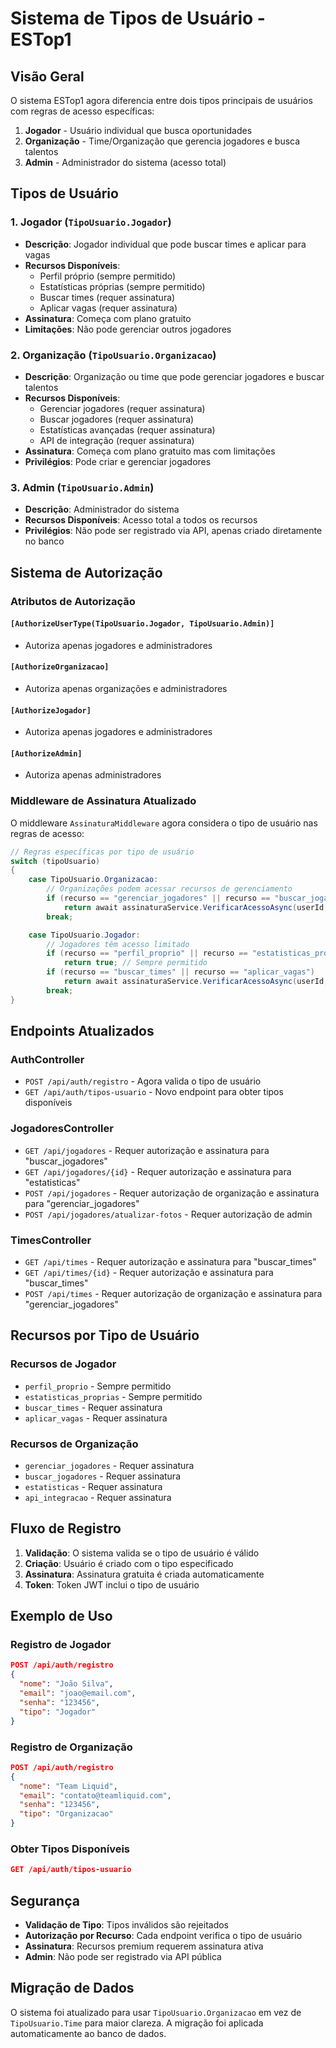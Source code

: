 # Sistema de Tipos de Usuário - ESTop1

## Visão Geral

O sistema ESTop1 agora diferencia entre dois tipos principais de usuários com regras de acesso específicas:

1. **Jogador** - Usuário individual que busca oportunidades
2. **Organização** - Time/Organização que gerencia jogadores e busca talentos
3. **Admin** - Administrador do sistema (acesso total)

## Tipos de Usuário

### 1. Jogador (`TipoUsuario.Jogador`)
- **Descrição**: Jogador individual que pode buscar times e aplicar para vagas
- **Recursos Disponíveis**:
  - Perfil próprio (sempre permitido)
  - Estatísticas próprias (sempre permitido)
  - Buscar times (requer assinatura)
  - Aplicar vagas (requer assinatura)
- **Assinatura**: Começa com plano gratuito
- **Limitações**: Não pode gerenciar outros jogadores

### 2. Organização (`TipoUsuario.Organizacao`)
- **Descrição**: Organização ou time que pode gerenciar jogadores e buscar talentos
- **Recursos Disponíveis**:
  - Gerenciar jogadores (requer assinatura)
  - Buscar jogadores (requer assinatura)
  - Estatísticas avançadas (requer assinatura)
  - API de integração (requer assinatura)
- **Assinatura**: Começa com plano gratuito mas com limitações
- **Privilégios**: Pode criar e gerenciar jogadores

### 3. Admin (`TipoUsuario.Admin`)
- **Descrição**: Administrador do sistema
- **Recursos Disponíveis**: Acesso total a todos os recursos
- **Privilégios**: Não pode ser registrado via API, apenas criado diretamente no banco

## Sistema de Autorização

### Atributos de Autorização

#### `[AuthorizeUserType(TipoUsuario.Jogador, TipoUsuario.Admin)]`
- Autoriza apenas jogadores e administradores

#### `[AuthorizeOrganizacao]`
- Autoriza apenas organizações e administradores

#### `[AuthorizeJogador]`
- Autoriza apenas jogadores e administradores

#### `[AuthorizeAdmin]`
- Autoriza apenas administradores

### Middleware de Assinatura Atualizado

O middleware `AssinaturaMiddleware` agora considera o tipo de usuário nas regras de acesso:

```csharp
// Regras específicas por tipo de usuário
switch (tipoUsuario)
{
    case TipoUsuario.Organizacao:
        // Organizações podem acessar recursos de gerenciamento
        if (recurso == "gerenciar_jogadores" || recurso == "buscar_jogadores" || recurso == "estatisticas")
            return await assinaturaService.VerificarAcessoAsync(userId, recurso);
        break;

    case TipoUsuario.Jogador:
        // Jogadores têm acesso limitado
        if (recurso == "perfil_proprio" || recurso == "estatisticas_proprias")
            return true; // Sempre permitido
        if (recurso == "buscar_times" || recurso == "aplicar_vagas")
            return await assinaturaService.VerificarAcessoAsync(userId, recurso);
        break;
}
```

## Endpoints Atualizados

### AuthController
- `POST /api/auth/registro` - Agora valida o tipo de usuário
- `GET /api/auth/tipos-usuario` - Novo endpoint para obter tipos disponíveis

### JogadoresController
- `GET /api/jogadores` - Requer autorização e assinatura para "buscar_jogadores"
- `GET /api/jogadores/{id}` - Requer autorização e assinatura para "estatisticas"
- `POST /api/jogadores` - Requer autorização de organização e assinatura para "gerenciar_jogadores"
- `POST /api/jogadores/atualizar-fotos` - Requer autorização de admin

### TimesController
- `GET /api/times` - Requer autorização e assinatura para "buscar_times"
- `GET /api/times/{id}` - Requer autorização e assinatura para "buscar_times"
- `POST /api/times` - Requer autorização de organização e assinatura para "gerenciar_jogadores"

## Recursos por Tipo de Usuário

### Recursos de Jogador
- `perfil_proprio` - Sempre permitido
- `estatisticas_proprias` - Sempre permitido
- `buscar_times` - Requer assinatura
- `aplicar_vagas` - Requer assinatura

### Recursos de Organização
- `gerenciar_jogadores` - Requer assinatura
- `buscar_jogadores` - Requer assinatura
- `estatisticas` - Requer assinatura
- `api_integracao` - Requer assinatura

## Fluxo de Registro

1. **Validação**: O sistema valida se o tipo de usuário é válido
2. **Criação**: Usuário é criado com o tipo especificado
3. **Assinatura**: Assinatura gratuita é criada automaticamente
4. **Token**: Token JWT inclui o tipo de usuário

## Exemplo de Uso

### Registro de Jogador
```json
POST /api/auth/registro
{
  "nome": "João Silva",
  "email": "joao@email.com",
  "senha": "123456",
  "tipo": "Jogador"
}
```

### Registro de Organização
```json
POST /api/auth/registro
{
  "nome": "Team Liquid",
  "email": "contato@teamliquid.com",
  "senha": "123456",
  "tipo": "Organizacao"
}
```

### Obter Tipos Disponíveis
```json
GET /api/auth/tipos-usuario
```

## Segurança

- **Validação de Tipo**: Tipos inválidos são rejeitados
- **Autorização por Recurso**: Cada endpoint verifica o tipo de usuário
- **Assinatura**: Recursos premium requerem assinatura ativa
- **Admin**: Não pode ser registrado via API pública

## Migração de Dados

O sistema foi atualizado para usar `TipoUsuario.Organizacao` em vez de `TipoUsuario.Time` para maior clareza. A migração foi aplicada automaticamente ao banco de dados.
